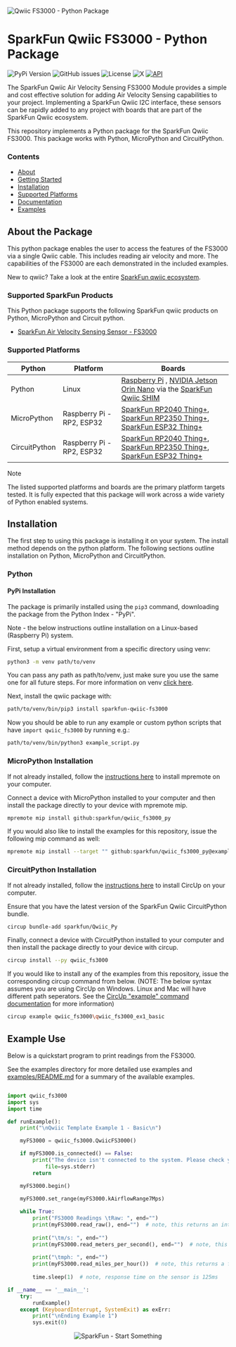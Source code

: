 ![Qwiic FS3000 - Python Package](docs/images/gh-banner.png "qwiic FS3000 Python Package")

# SparkFun Qwiic FS3000 - Python Package

![PyPi Version](https://img.shields.io/pypi/v/sparkfun_qwiic_fs3000)
![GitHub issues](https://img.shields.io/github/issues/sparkfun/qwiic_fs3000_py)
![License](https://img.shields.io/github/license/sparkfun/qwiic_fs3000_py)
![X](https://img.shields.io/twitter/follow/sparkfun)
[![API](https://img.shields.io/badge/API%20Reference-blue)](https://docs.sparkfun.com/qwiic_fs3000_py/classqwiic__fs3000_1_1_qwiic_f_s3000.html)

The SparkFun Qwiic Air Velocity Sensing FS3000 Module provides a simple and cost effective solution for adding Air Velocity Sensing capabilities to your project. Implementing a SparkFun Qwiic I2C interface, these sensors can be rapidly added to any project with boards that are part of the SparkFun Qwiic ecosystem.

This repository implements a Python package for the SparkFun Qwiic FS3000. This package works with Python, MicroPython and CircuitPython.

### Contents

* [About](#about-the-package)
* [Getting Started](#getting-started)
* [Installation](#installation)
* [Supported Platforms](#supported-platforms)
* [Documentation](https://docs.sparkfun.com/qwiic_fs3000_py/classqwiic__fs3000_1_1_qwiic_f_s3000.html)
* [Examples](#examples)

## About the Package

This python package enables the user to access the features of the FS3000 via a single Qwiic cable. This includes reading air velocity and more. The capabilities of the FS3000 are each demonstrated in the included examples.

New to qwiic? Take a look at the entire [SparkFun qwiic ecosystem](https://www.sparkfun.com/qwiic).

### Supported SparkFun Products

This Python package supports the following SparkFun qwiic products on Python, MicroPython and Circuit python. 

* [SparkFun Air Velocity Sensing Sensor - FS3000](https://www.sparkfun.com/products/18768A)

### Supported Platforms

| Python | Platform | Boards |
|--|--|--|
| Python | Linux | [Raspberry Pi](https://www.sparkfun.com/raspberry-pi-5-8gb.html) , [NVIDIA Jetson Orin Nano](https://www.sparkfun.com/nvidia-jetson-orin-nano-developer-kit.html) via the [SparkFun Qwiic SHIM](https://www.sparkfun.com/sparkfun-qwiic-shim-for-raspberry-pi.html) |
| MicroPython | Raspberry Pi - RP2, ESP32 | [SparkFun RP2040 Thing+](https://www.sparkfun.com/sparkfun-thing-plus-rp2040.html), [SparkFun RP2350 Thing+](https://www.sparkfun.com/sparkfun-thing-plus-rp2350.html), [SparkFun ESP32 Thing+](https://www.sparkfun.com/sparkfun-thing-plus-esp32-wroom-usb-c.html)
|CircuitPython | Raspberry Pi - RP2, ESP32 | [SparkFun RP2040 Thing+](https://www.sparkfun.com/sparkfun-thing-plus-rp2040.html), [SparkFun RP2350 Thing+](https://www.sparkfun.com/sparkfun-thing-plus-rp2350.html), [SparkFun ESP32 Thing+](https://www.sparkfun.com/sparkfun-thing-plus-esp32-wroom-usb-c.html)

> [!NOTE]
> The listed supported platforms and boards are the primary platform targets tested. It is fully expected that this package will work across a wide variety of Python enabled systems. 

## Installation 

The first step to using this package is installing it on your system. The install method depends on the python platform. The following sections outline installation on Python, MicroPython and CircuitPython.

### Python 

#### PyPi Installation

The package is primarily installed using the `pip3` command, downloading the package from the Python Index - "PyPi". 

Note - the below instructions outline installation on a Linux-based (Raspberry Pi) system.

First, setup a virtual environment from a specific directory using venv:
```sh
python3 -m venv path/to/venv
```
You can pass any path as path/to/venv, just make sure you use the same one for all future steps. For more information on venv [click here](https://docs.python.org/3/library/venv.html).

Next, install the qwiic package with:
```sh
path/to/venv/bin/pip3 install sparkfun-qwiic-fs3000
```
Now you should be able to run any example or custom python scripts that have `import qwiic_fs3000` by running e.g.:
```sh
path/to/venv/bin/python3 example_script.py
```

### MicroPython Installation
If not already installed, follow the [instructions here](https://docs.micropython.org/en/latest/reference/mpremote.html) to install mpremote on your computer.

Connect a device with MicroPython installed to your computer and then install the package directly to your device with mpremote mip.
```sh
mpremote mip install github:sparkfun/qwiic_fs3000_py
```

If you would also like to install the examples for this repository, issue the following mip command as well:
```sh
mpremote mip install --target "" github:sparkfun/qwiic_fs3000_py@examples
```

### CircuitPython Installation
If not already installed, follow the [instructions here](https://docs.circuitpython.org/projects/circup/en/latest/#installation) to install CircUp on your computer.

Ensure that you have the latest version of the SparkFun Qwiic CircuitPython bundle. 
```sh
circup bundle-add sparkfun/Qwiic_Py
```

Finally, connect a device with CircuitPython installed to your computer and then install the package directly to your device with circup.
```sh
circup install --py qwiic_fs3000
```

If you would like to install any of the examples from this repository, issue the corresponding circup command from below. (NOTE: The below syntax assumes you are using CircUp on Windows. Linux and Mac will have different path seperators. See the [CircUp "example" command documentation](https://learn.adafruit.com/keep-your-circuitpython-libraries-on-devices-up-to-date-with-circup/example-command) for more information)

```sh
circup example qwiic_fs3000\qwiic_fs3000_ex1_basic
```

Example Use
 ---------------
Below is a quickstart program to print readings from the FS3000.

See the examples directory for more detailed use examples and [examples/README.md](https://github.com/sparkfun/qwiic_fs3000_py/blob/master/examples/README.md) for a summary of the available examples.

```python

import qwiic_fs3000
import sys
import time

def runExample():
	print("\nQwiic Template Example 1 - Basic\n")

	myFS3000 = qwiic_fs3000.QwiicFS3000() 

	if myFS3000.is_connected() == False:
		print("The device isn't connected to the system. Please check your connection", \
			file=sys.stderr)
		return

	myFS3000.begin()

	myFS3000.set_range(myFS3000.kAirflowRange7Mps)
		
	while True:
		print("FS3000 Readings \tRaw: ", end="")
		print(myFS3000.read_raw(), end="")  # note, this returns an int from 0-3686
		
		print("\tm/s: ", end="")
		print(myFS3000.read_meters_per_second(), end="")  # note, this returns a float from 0-7.23 for the FS3000-1005, and 0-15 for the FS3000-1015 
		
		print("\tmph: ", end="")
		print(myFS3000.read_miles_per_hour())  # note, this returns a float from 0-16.17 for the FS3000-1005, and 0-33.55 for the FS3000-1015 
		
		time.sleep(1)  # note, response time on the sensor is 125ms

if __name__ == '__main__':
	try:
		runExample()
	except (KeyboardInterrupt, SystemExit) as exErr:
		print("\nEnding Example 1")
		sys.exit(0)
```
<p align="center">
<img src="https://cdn.sparkfun.com/assets/custom_pages/3/3/4/dark-logo-red-flame.png" alt="SparkFun - Start Something">
</p>
